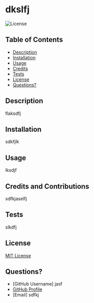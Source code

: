 # dkslfj

![License](https://img.shields.io/badge/License-MIT-yellow.svg)

## Table of Contents
- [Description](#Description)
- [Installation](#Installation)
- [Usage](#Usage)
- [Credits](#Credits)
- [Tests](#Tests)
- [License](#License)
- [Questions?](#Questions?)

## Description
flaksdfj

## Installation
sdkfjlk

## Usage
lksdjf

## Credits and Contributions
sdfkjaselfj

## Tests
slkdfj

## License
[MIT License](https://opensource.org/licenses/MIT)

## Questions?
- [GitHub Username] jasf
- [GitHub Profile](https://github.com/jannorth)
- [Email] sdfkj

